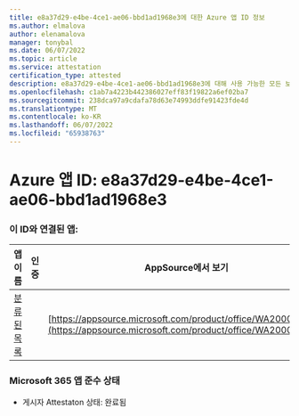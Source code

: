 ```yaml
---
title: e8a37d29-e4be-4ce1-ae06-bbd1ad1968e3에 대한 Azure 앱 ID 정보
ms.author: elmalova
author: elenamalova
manager: tonybal
ms.date: 06/07/2022
ms.topic: article
ms.service: attestation
certification_type: attested
description: e8a37d29-e4be-4ce1-ae06-bbd1ad1968e3에 대해 사용 가능한 모든 보안 및 규정 준수 정보입니다.
ms.openlocfilehash: c1ab7a4223b442386027eff83f19822a6ef02ba7
ms.sourcegitcommit: 238dca97a9cdafa78d63e74993ddfe91423fde4d
ms.translationtype: MT
ms.contentlocale: ko-KR
ms.lasthandoff: 06/07/2022
ms.locfileid: "65938763"
---
```

# <a name="azure-app-id-e8a37d29-e4be-4ce1-ae06-bbd1ad1968e3"></a>Azure 앱 ID: e8a37d29-e4be-4ce1-ae06-bbd1ad1968e3


### <a name="apps-associated-with-this-id"></a>이 ID와 연결된 앱:
| **앱 이름** | **인증** | **AppSource에서 보기** |
|--------------|---------------|-----------------------|
| [분류된 목록](../forward/WA200004155.md) |  | [https://appsource.microsoft.com/product/office/WA200004155](https://appsource.microsoft.com/product/office/WA200004155) |

### <a name="microsoft-365-app-compliance-status"></a>Microsoft 365 앱 준수 상태
- 게시자 Attestaton 상태: 완료됨
